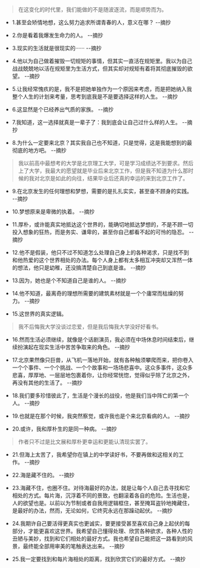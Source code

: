 >在这变化的时代里，我们能做的不是随波逐流，而是顺势而为。

- 1.甚至会矫情地想，这么努力追求所谓青春的人，意义在哪？ --摘抄

- 2.你是看着我爆发生命力的人。 --摘抄

- 3.现实的生活就是很现实的······ --摘抄

- 4.他以为自己做着摧毁一切规矩的事情，但其实一直活在规矩里。我以为自己战战兢兢地以活在规矩里为生活方式，但其实却对规矩有着将其彻底摧毁的欲望。 --摘抄

- 5.让我经常愧疚的是，我不是把她单独作为一个原因来考虑，而是把她纳入我整个人生的计划来考量，思考到底我是不是要选择这样的人生。 --摘抄

- 6.这显然是个已经养出气质的家族。 --摘抄

- 7.我知道，这一选择就真是一辈子了：我到底会让自己过什么样的人生。 --摘抄

- 8.为什么一定要来北京？其实我自己也不知道，只是觉得，这是我能想到的最彻底的地方吧。 --摘抄

>我以前高中最想考的大学是北京理工大学，可是学习成绩达不到要求。然后上了大学，我最大的愿望就是毕业后来北京工作，但是我不知道为什么那时候的我对北京是如此的向往，结果毕业后还真的幸运的来到北京工作了。

- 9.在北京发生的任何理想和梦想，需要的是扎扎实实，甚至奋不顾身的实践。 --摘抄

- 10.梦想原来是卑微的执着。 --摘抄

- 11.厚朴，或许能真实地抵达这个世界的，能确切地抵达梦想的，不是不顾一切投入想象的狂热，而是务实、谦卑的，甚至你自己都看不起的可怜的隐忍。 --摘抄

- 12.他不是假装，他只不过不知道怎么处理自己身上的各种渴求，只是找不到和他热爱的这个世界相处的办法。每个人身上都有太多相互冲突却又浑然一体的想法，他只是幼稚，还没搞清楚自己到底是谁。 --摘抄

- 13.因为，她也是个不知道自己是谁的人。 --摘抄

- 14.他不知道，最离奇的理想所需要的建筑素材就是一个个庸常而枯燥的努力。 --摘抄

- 15.这世界的真实逻辑。

>我不后悔我大学没谈过恋爱，但是我后悔我大学没好好看书。

- 16.然而生活必须继续，就像是个话剧演员，我必须在中场休息时间结束后，继续扮演起在现实生活中苦苦争取来的角色。 --摘抄

- 17.北京果然像只巨兽，从飞机一落地开始，就有各种触须攀爬而来，把你卷入一个个事件、一个个挑战、一个个故事和一场场悲喜中。这众多事件，这众多悲喜，厚厚地、一层层地包裹着你，让你经常恍惚，觉得似乎除了北京之外，再没有其他的生活了。 --摘抄

- 18.我们要多珍惜彼此了，生活是个漫长的战役，他是我们当中阵亡的第一个人。 --摘抄

- 19.也就是在那个时候，我突然察觉，或许我也是个来北京看病的人。 --摘抄

- 20.或许，我和厚朴生的是同一种病。 --摘抄

>作者只不过是比文展和厚朴更幸运和更能认清现实罢了。

- 21.但海上太苦了，我希望你在镇上的中学读好书，不要再做和这相关的工作。 --摘抄

- 22.海是藏不住的。 --摘抄

- 23.海藏不住，也圈不住。对待海最好的办法，就是让每个人自己去寻找和它相处的方式。每片海，沉浮着不同的景致，也翻滚着各自的危险。生活也是，人的欲望也是。以前以为节制或者自我用逻辑框住，甚至掩耳盗铃地掩藏住，是最好的办法，然而，无论如何，它终究永远在那躁动起伏。 --摘抄

- 24.我期许自己要活得更真实也更诚实，要更接受甚至喜欢自己身上起伏的每部分，才能更喜欢这世界。我希望自己懂得处理、欣赏各种欲求，各种人性的丑陋与美妙，找到和它们相处的最好方式。我也希望自己能把这一路看到的风景，最终能全部用审美的笔触表达出来。 --摘抄

- 25.我一定要找到和每片海相处的距离，找到欣赏它们的最好方式。 --摘抄
